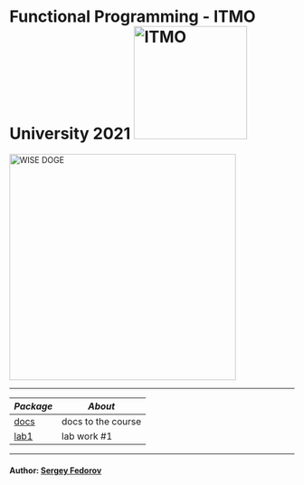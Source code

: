 # Functional Programming - ITMO University 2021 <img src="https://design-system.itmo.ru/img/logos/logo-horizontal-en.png" alt="ITMO" width="200">

<img src="https://i.imgur.com/8LK0kqb_d.webp?maxwidth=760&fidelity=grand" alt="WISE DOGE" width="400">

---

| *Package* | *About* |
|---------|-------|
|[docs](https://github.com/Punctuality/Functional_Programming_ITMO_2021/tree/master/doc)|docs to the course|
|[lab1](https://github.com/Punctuality/Low_Level_Programming_ITMO_2020/tree/master/src/functional_programming_itmo_2021/lab_1)|lab work #1|
---

#### Author: [Sergey Fedorov](https://github.com/Punctuality)  